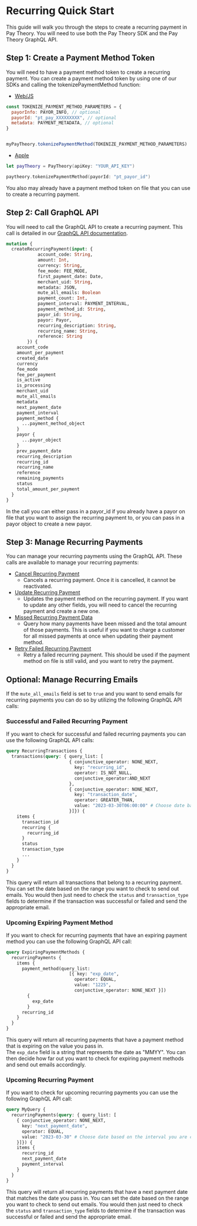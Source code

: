 # Recurring Quick Start

This guide will walk you through the steps to create a recurring payment in Pay Theory. You will need to use both the Pay Theory SDK and the Pay Theory GraphQL API.

## Step 1: Create a Payment Method Token

You will need to have a payment method token to create a recurring payment. You can create a payment method token by using one of our SDKs and calling the tokenizePaymentMethod function:

* [Web/JS](../../Home/Online-Payments/Getting%20Started/Quickstart#6-once-the-fields-are-valid-run-transaction)

```js
const TOKENIZE_PAYMENT_METHOD_PARAMETERS = {
  payorInfo: PAYOR_INFO, // optional
  payorId: "pt_pay_XXXXXXXXX", // optional
  metadata: PAYMENT_METADATA, // optional 
}


myPayTheory.tokenizePaymentMethod(TOKENIZE_PAYMENT_METHOD_PARAMETERS)
```

* [Apple](../apple/functions#tokenizepaymentmethod)

```swift
let payTheory = PayTheory(apiKey: "YOUR_API_KEY")

paytheory.tokenizePaymentMethod(payorId: "pt_payor_id")
```

You also may already have a payment method token on file that you can use to create a recurring payment.

## Step 2: Call GraphQL API

You will need to call the GraphQL API to create a recurring payment. This call is detailed in our [GraphQL API documentation](../api/recurring#create-recurring-payment).

```graphql
mutation {
  createRecurringPayment(input: {
            account_code: String, 
            amount: Int, 
            currency: String, 
            fee_mode: FEE_MODE, 
            first_payment_date: Date, 
            merchant_uid: String, 
            metadata: JSON,
            mute_all_emails: Boolean
            payment_count: Int, 
            payment_interval: PAYMENT_INTERVAL, 
            payment_method_id: String, 
            payor_id: String, 
            payor: Payor, 
            recurring_description: String, 
            recurring_name: String, 
            reference: String
        }) {
    account_code
    amount_per_payment
    created_date
    currency
    fee_mode
    fee_per_payment
    is_active
    is_processing
    merchant_uid
    mute_all_emails
    metadata
    next_payment_date
    payment_interval
    payment_method {
      ...payment_method_object
    }
    payor {
      ...payor_object
    }
    prev_payment_date
    recurring_description
    recurring_id
    recurring_name
    reference
    remaining_payments
    status
    total_amount_per_payment
  }
}
```

In the call you can either pass in a payor_id if you already have a payor on file that you want to assign the recurring payment to, or you can pass in a payor object to create a new payor.

## Step 3: Manage Recurring Payments

You can manage your recurring payments using the GraphQL API. These calls are available to manage your recurring payments:

* [Cancel Recurring Payment](/api/recurring#cancel-recurring-payment)
  * Cancels a recurring payment. Once it is cancelled, it cannot be reactivated.
* [Update Recurring Payment](/api/recurring#update-recurring-payment)
  * Updates the payment method on the recurring payment. If you want to update any other fields, you will need to cancel the recurring payment and create a new one.
* [Missed Recurring Payment Data](/api/recurring#get-missed-recurring-payment-data)
  * Query how many payments have been missed and the total amount of those payments. This is useful if you want to charge a customer for all missed payments at once when updating their payment method.
* [Retry Failed Recurring Payment](/api/recurring#create-retry-for-failed-recurring-payment)
  * Retry a failed recurring payment. This should be used if the payment method on file is still valid, and you want to retry the payment.


## Optional: Manage Recurring Emails

If the `mute_all_emails` field is set to `true` and you want to send emails for recurring payments you can do so by utilizing the following GraphQL API calls:

### Successful and Failed Recurring Payment

If you want to check for successful and failed recurring payments you can use the following GraphQL API calls:

```graphql
query RecurringTransactions {
  transactions(query: { query_list: [
                        { conjunctive_operator: NONE_NEXT, 
                          key: "recurring_id", 
                          operator: IS_NOT_NULL, 
                          conjunctive_operator:AND_NEXT
                        }, 
                        { conjunctive_operator: NONE_NEXT, 
                          key: "transaction_date", 
                          operator: GREATER_THAN, 
                          value: "2023-03-30T06:00:00" # Choose date based on the interval you are checking to send emails
                        }]}) {
    items {
      transaction_id
      recurring {
        recurring_id
      }
      status
      transaction_type
      ...
    }
  }
}
```
This query will return all transactions that belong to a recurring payment. You can set the date based on the range you want to check to send out emails. You would then just need to check the `status` and `transaction_type` fields to determine if the transaction was successful or failed and send the appropriate email.

### Upcoming Expiring Payment Method

If you want to check for recurring payments that have an expiring payment method you can use the following GraphQL API call:

```graphql
query ExpiringPaymentMethods {
  recurringPayments {
    items {
      payment_method(query_list: 
                        [{ key: "exp_date", 
                          operator: EQUAL, 
                          value: "1225", 
                          conjunctive_operator: NONE_NEXT }]) 
        {
          exp_date
        }
      recurring_id
    }
  }
}
```

This query will return all recurring payments that have a payment method that is expiring on the value you pass in.  
The `exp_date` field is a string that represents the date as "MMYY". You can then decide how far out you want to check for expiring payment methods and send out emails accordingly.


### Upcoming Recurring Payment

If you want to check for upcoming recurring payments you can use the following GraphQL API call:

```graphql
query MyQuery {
  recurringPayments(query: { query_list: [
    { conjunctive_operator: NONE_NEXT,
      key: "next_payment_date",
      operator: EQUAL,
      value: "2023-03-30" # Choose date based on the interval you are checking to send emails
    }]}) {
    items {
      recurring_id
      next_payment_date
      payment_interval
    }
  }
}
```

This query will return all recurring payments that have a next payment date that matches the date you pass in. 
You can set the date based on the range you want to check to send out emails. You would then just need to check the `status` and `transaction_type` fields to determine if the transaction was successful or failed and send the appropriate email.

